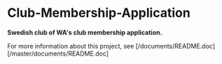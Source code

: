 Club-Membership-Application
===========================

**Swedish club of WA's club membership application.**

For more information about this project, see [/documents/README.doc][/master/documents/README.doc]

